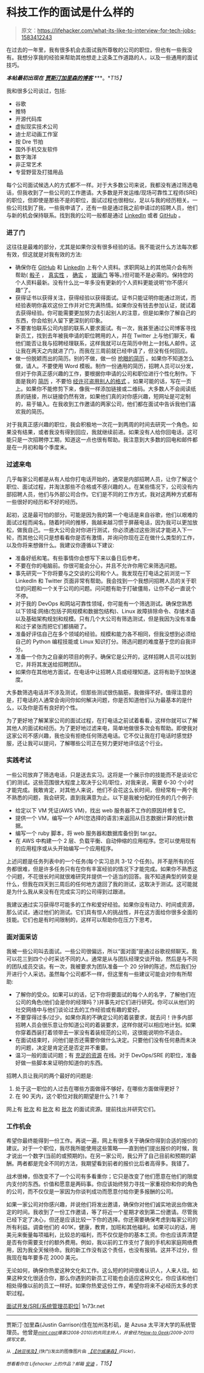 # 科技工作的面试是什么样的

> 原文：<https://lifehacker.com/what-its-like-to-interview-for-tech-jobs-1583412243>

在过去的一年里，我有很多机会去面试我所尊敬的公司的职位，但也有一些我没有。我想分享我的经验来帮助其他想走上这条工作道路的人，以及一些通用的面试技巧。

***本帖最初出现在*** [***贾斯汀加里森的博客***](http://1n73r.net/2014/05/26/interviewing-for-devopssresysadmin-positions/) ***。**T15】*

我和很多公司谈过，包括:

*   谷歌
*   推特
*   开源代码库
*   虚拟现实技术公司
*   迪士尼动画工作室
*   按 Dre 节拍
*   国外手机交友软件
*   数字海洋
*   非正常艺术
*   专营野营及打猎用品

每个公司面试候选人的方式都不一样。对于大多数公司来说，我都没有通过筛选电话，但我收到了一些公司的工作邀请。大多数是开发运维/现场可靠性工程师(SRE)的职位，但即使是那些不是的职位，面试过程也很相似，足以与我的经历相关。一些公司找到了我，一些我申请了，还有一些是通过我之前申请过的招聘人员，他们与新的机会保持联系。找到我的公司一般都是通过 [LinkedIn](https://www.linkedin.com/in/justingarrison) 或者 [GitHub](http://github.com/rothgar) 。

### 进了门

这往往是最难的部分，尤其是如果你没有很多经验的话。我不能说什么方法每次都有效，但这就是对我有效的方法:

*   确保你在 [GitHub](http://github.com) 和 [LinkedIn](http://linkedin.com) 上有个人资料。求职网站上的其他简介会有所帮助( [骰子](http://dice.com) ， [真实性](http://trueability.com) ， [确实](http://indeed.com) ， [玻璃门](http://glassdoor.com) 等等。)但可能不是必需的。保持您的个人资料最新。没有什么比一年多没有更新的个人资料更能说明“你不感兴趣”了。
*   获得证书以获得关注，获得经验以获得面试。证书只能证明你能通过测试，而经验表明你喜欢这份工作并对它充满热情。如果你没有钱去参加认证，就试着去获得经验。你可能需要更加努力去引起别人的注意，但是如果你了解自己的东西，你会给别人留下更深刻的印象。
*   不要害怕联系公司内部的联系人要求面试。有一次，我甚至通过公司博客寻找新员工，找到去年被我申请的职位聘用的人，并在 Twitter 上与他们聊天，看他们能否让我与招聘经理联系，这样我就可以在简历中附上一封私人邮件。这让我在两天之内就进了门，而我在三周前就已经申请了，但没有任何回应。
*   做一份脱颖而出的简历。别的不做，做一份 [抢眼的简历](http://lmgtfy.com/?q=resume+site%3Alifehacker.com) 。如果你不知道怎么做，请人。不要使用 Word 模板。制作一份通用的简历，招聘人员可以分发，但对于你真正感兴趣的工作，要根据你申请的公司和职位进行个性化制作。下面是我的 [简历](http://1n73r.net/readme.pdf) ，不要怕 [经许可盗用别人的格式](http://majorhayden.com/) 。如果可能的话，写在一页上。如果你不能修剪下来，像我一样添加链接或二维码。大多数人不会阅读纸质的链接，所以链接仍然有效，如果他们真的对你感兴趣，短网址是可定制的，易于输入。在我收到工作邀请的两家公司，他们都在面试中告诉我他们喜欢我的简历。

对于我真正感兴趣的职位，我会积极地一次花一到两周的时间去研究一个角色。如果没有结果，或者我没有得到回应，我就继续前进。如果没有人给你回电话，这可能只是一次招聘停工期，知道这一点也很有帮助。我注意到大多数的回电和邮件都是在一月初和每个季度末。

### 过滤来电

几乎每家公司都是从有人给你打电话开始的，通常是内部招聘人员，让你了解这个职位、面试过程，并淘汰那些不合格或不感兴趣的人。在某些情况下，公司没有内部招聘人员，他们与外部公司合作。它们是不同的工作方式，我对这两种方式都有一些很好的经历和不好的经历。

起初，这是最可怕的部分。可能是因为我的第一个电话是来自谷歌，他们以艰难的面试过程而闻名。随着时间的推移，我越来越习惯于屏蔽电话，因为我可以更加放松，做我自己。一些大公司会对你进行测试，你必须通过这些测试才能进入下一轮，而其他公司只是想看看你是否有激情，并询问你现在正在做什么类型的工作，以及你将来想做什么。我建议你遵循以下建议:

*   准备好纸和笔。有些事情你会想写下来以备日后参考。
*   不要在你的电脑前。你很可能会分心，并且不允许你用它来筛选问题。
*   事先研究一下你将要与之交谈的公司和个人。我发现在打电话之前浏览一下 LinkedIn 和 Twitter 页面非常有帮助。我会找到一个我想问招聘人员的关于职位的问题和一个关于公司的问题。问问题有助于打破僵局，让你不必一直说个不停。
*   对于我的 DevOps 和网站可靠性领域，你可能有一个筛选测试。确保您熟悉以下领域:网络(包括子网规模和数据包结构)、Linux 故障排除命令、存储术语以及基础架构规划和规模。只有几个大公司有筛选测试，但是我因为没有准备和过于紧张而把它们都搞砸了。
*   准备好评估自己在多个领域的经验。规模和能力各不相同，但我没想到必须给自己的 Python 编程技能或 Linux 知识打分。筛选问题的难度基于您的自我评分。
*   准备一个你为之自豪的项目的例子。确保它是公开的，这样招聘人员可以找到它，并将其发送给招聘团队。
*   如果你在其他地方面试，在电话中让招聘人员或经理知道。这将有助于加快速度。

大多数筛选电话并不涉及测试，但那些测试很伤脑筋，我做得不好。值得注意的是，打电话的人通常会询问你如何解决问题，你是否知道他们认为最基本的是什么，以及你是否有良好的个性。

为了更好地了解某家公司的面试过程，在打电话之前试着看看，这样你就可以了解其他人的面试和经历。为了更好地过滤来电，简单地做很多次会有帮助。即使我对这家公司不感兴趣，我也没有拒绝任何筛选电话。它不仅让我在打电话时感觉舒服，还让我可以提问，了解哪些公司正在努力更好地评估这个行业。

### 实践考试

一些公司放弃了筛选电话，只是送去实习。这将是一个展示你的技能而不是谈论它们的测试。这些范围很大程度上取决于公司/职位，对我来说，需要 6-30 个小时才能完成。我敢肯定，对其他人来说，他们不会花这么长时间，但经常有一两个我不熟悉的问题，我会研究，直到我满意为止。以下是我被分配的任务的几个例子:

*   给定以下 VM 凭证(AWS VM)，找出 web 服务器不工作的原因并修复它。
*   提供一个 VM，编写一个 API(您选择的语言)来返回从日志数据计算的统计数据。
*   编写一个 ruby 脚本，将 web 服务器和数据库备份到 tar.gz。
*   在 AWS 中构建一个 2 层、负载平衡、自动伸缩的应用程序。您可以使用现有的应用程序或从头开始编写一个应用程序。

上述问题是任务列表中的一个任务(每个实习总共 3-12 个任务)。并不是所有的任务都很难，但是许多任务只有在你有丰富经验的情况下才能完成。如果你不熟悉这个问题，不花很长时间就很难研究并提供一个适当的回答。我不知道典型的转变是什么，但我在四天到三周后的任何地方退回了我的测试，这取决于测试。这可能就是为什么我从来没有在完成实习的公司得到过跟进。

我建议通过实习获得尽可能多的工作和爱好经验。如果你没有动力、时间或资源，那么试试，通过他们的测试。它们具有惊人的挑战性，并在这方面给你很多全面的技能。它们也是有时间限制的，这样可以帮助你在压力下思考。

### 面对面采访

我被一些公司叫去面试。一些公司很偏远，所以“面对面”是通过谷歌视频聊天。我可以花三到四个小时采访不同的人。通常是从与团队经理交谈开始，然后是与不同的团队成员交谈。有一次，我被要求为团队准备一个 20 分钟的陈述，然后我们分开进行个人采访。虽然每个公司都不一样，但这里有一些建议可能会对你有所帮助:

*   了解你的受众。如果可以的话，记下你将要面试的每个人的名字，了解他们在公司的角色(他们会是你的经理吗？)并事先对它们进行研究。你可以从他们的社交网络中与他们谈论过去的工作经验或有趣的爱好。
*   不要穿得过多/过少。如果你真的不确定公司的着装要求，就去问！许多内部招聘人员会很乐意让你知道公司的着装要求，这样你就可以相应地计划。如果你穿着西装打着领带去一家没有着装规范的公司，这很能说明你不适合。
*   在面试结束时，问他们是否还需要你做什么决定。只要他们没有任何悬而未决的问题，决定是肯定还是否定并不重要。
*   温习一般的面试问题；有 [充足的](http://lifehacker.com/how-to-tackle-three-of-the-toughest-interview-questions-5971473)[资源](http://lifehacker.com/how-do-i-deal-with-interview-questions-i-d-rather-not-a-5886514) 在线。对于 DevOps/SRE 的职位，准备好做一些脚本来证明你知道你的东西。

招聘人员让我问的两个最好的问题是:

1.  处于这一职位的人过去在哪些方面做得不够好，在哪些方面做得更好？
2.  在 90 天内，这个职位对我的期望是什么？1 年？

网上有 [批次](https://lifehacker.com/six-questions-that-will-ease-your-mind-before-an-interv-1524576007) 和 [批次](http://lifehacker.com/my-biggest-interview-mistakes-and-how-to-avoid-them-1467375933) 和 [批次](http://lifehacker.com/why-you-didnt-get-the-interview-5932210) 的面试资源。提前找出并研究它们。

### 工作机会

希望你最终能得到一份工作。再说一遍，网上有很多关于确保你得到合适的报价的建议。对于一个职位，我尽我所能使用这些策略——直到他们提出报价的时候，我才说出一个数字(当前的或预期的)。在另一家公司，我公开了自己目前和预期的薪酬。两者都是完全不同的方法，我期望看到前者的报价比后者高得多。我错了。

战术很棒，但改变不了一个公司有多看重你；它只是改变了他们愿意在他们的限度内支付的东西。价值和愿意是两码事。你应该始终努力寻找一家重视你和你的角色的公司，而不仅仅是一家因为你谈判成功而愿意付给你更多报酬的公司。

如果一家公司对你感兴趣，并说他们将发出邀请，确保你对他们诚实地说出你做决定的时间。我收到了一份工作邀请，等了将近一个星期才收到第二份邀请。尽管我已经下定了决心，但还是应该比较一下你的选择。你还需要确保考虑到每家公司的所有利益。调查他们的 401K，健康，教育，加班和其他福利。如果可以的话，用美元来衡量每项福利，比较总的福利，而不仅仅是你的基本工资。你也应该弄清楚是否有你需要支付的额外费用。例如，我以前的工作支付了我的手机和家庭网络费用，因为我全天候待命。我的新工作没有这个责任，也没有报销。这并不过分，但我现在每年要多花 2000 美元。

无论如何，确保你热爱这种文化和工作。这么短的时间很难认识人，人来人往。如果这种文化很适合你，那么你遇到的新员工可能也会适应这种文化，你应该和他们相处得像以前的员工一样好。如果你热爱这份工作，希望你将来不必经历太多的求职过程。

[面试开发/SRE/系统管理员职位](http://1n73r.net/2014/05/26/interviewing-for-devopssresysadmin-positions/)| 1n73r.net

* * *

贾斯汀·加里森(Justin Garrison)住在加州洛杉矶，是 Azusa 太平洋大学的系统管理员。他曾是[*<small>mint cast</small>*](http://mintcast.org)*<small>播客(2008-2010)的共同主持人，并曾经为</small>*[*<small>How-to Geek</small>*](http://www.howtogeek.com/author/rothgar)*<small>(2009-2011)撰写文章。</small>*

<small>从</small> [*<small>【纳豆埃及】</small>*](http://www.shutterstock.com/pic.mhtml?id=155047952&src=id)<small>(快门)发出的图像图片由</small> [*<small>【尼尔威廉森】</small>*](https://www.flickr.com/photos/neillwphoto/8443719141/)*<small>(Flickr)，</small>*

*<small>想看看你在 Lifehacker 上的作品？邮箱</small>* [*<small>安迪</small>*](mailto:andy@lifehacker.com) *<small>。</small>T15】*